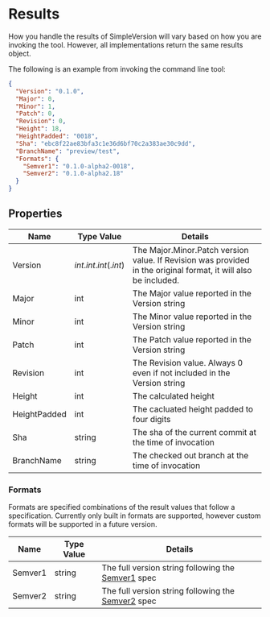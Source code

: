 Results
=======

How you handle the results of SimpleVersion will vary based on how you are
invoking the tool.  However, all implementations return the same results object.

The following is an example from invoking the command line tool:

```json
{
  "Version": "0.1.0",
  "Major": 0,
  "Minor": 1,
  "Patch": 0,
  "Revision": 0,
  "Height": 18,
  "HeightPadded": "0018",
  "Sha": "ebc8f22ae83bfa3c1e36d6bf70c2a383ae30c9dd",
  "BranchName": "preview/test",
  "Formats": {
    "Semver1": "0.1.0-alpha2-0018",
    "Semver2": "0.1.0-alpha2.18"
  }
}
```

Properties
----------

| Name | Type Value | Details |
| --- | --- | --- |
| Version | _int_._int_._int_(._int_) | The Major.Minor.Patch version value. If Revision was provided in the original format, it will also be included. |
| Major | int | The Major value reported in the Version string |
| Minor | int | The Minor value reported in the Version string |
| Patch | int | The Patch value reported in the Version string |
| Revision | int | The Revision value. Always 0 even if not included in the Version string |
| Height | int | The calculated height |
| HeightPadded | int | The cacluated height padded to four digits |
| Sha | string | The sha of the current commit at the time of invocation |
| BranchName | string | The checked out branch at the time of invocation |

### Formats

Formats are specified combinations of the result values that follow a
specification. Currently only built in formats are supported, however custom
formats will be supported in a future version.

| Name | Type Value | Details |
| --- | --- | --- |
| Semver1 | string | The full version string following the [Semver1] spec |
| Semver2 | string | The full version string following the [Semver2] spec |

[Semver1]: https://semver.org/spec/v1.0.0.html
[Semver2]: https://semver.org/spec/v2.0.0.html
